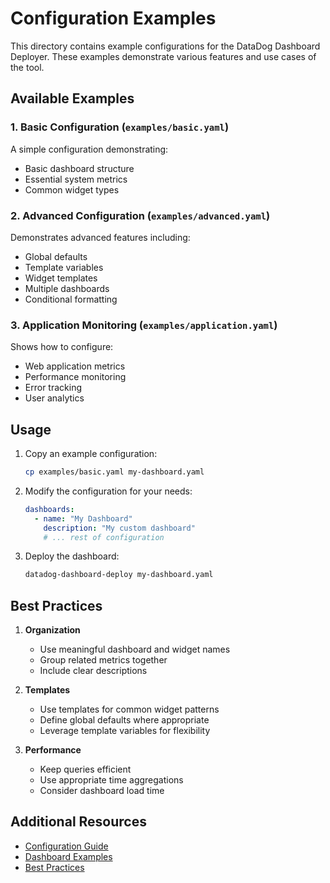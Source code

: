 # Configuration Examples

This directory contains example configurations for the DataDog Dashboard Deployer. These examples demonstrate various features and use cases of the tool.

## Available Examples

### 1. Basic Configuration (`examples/basic.yaml`)
A simple configuration demonstrating:
- Basic dashboard structure
- Essential system metrics
- Common widget types

### 2. Advanced Configuration (`examples/advanced.yaml`)
Demonstrates advanced features including:
- Global defaults
- Template variables
- Widget templates
- Multiple dashboards
- Conditional formatting

### 3. Application Monitoring (`examples/application.yaml`)
Shows how to configure:
- Web application metrics
- Performance monitoring
- Error tracking
- User analytics

## Usage

1. Copy an example configuration:
   ```bash
   cp examples/basic.yaml my-dashboard.yaml
   ```

2. Modify the configuration for your needs:
   ```yaml
   dashboards:
     - name: "My Dashboard"
       description: "My custom dashboard"
       # ... rest of configuration
   ```

3. Deploy the dashboard:
   ```bash
   datadog-dashboard-deploy my-dashboard.yaml
   ```

## Best Practices

1. **Organization**
   - Use meaningful dashboard and widget names
   - Group related metrics together
   - Include clear descriptions

2. **Templates**
   - Use templates for common widget patterns
   - Define global defaults where appropriate
   - Leverage template variables for flexibility

3. **Performance**
   - Keep queries efficient
   - Use appropriate time aggregations
   - Consider dashboard load time

## Additional Resources

- [Configuration Guide](https://github.com/fleXRPL/datadog-dashboard-deployer/wiki/Configuration-Guide)
- [Dashboard Examples](https://github.com/fleXRPL/datadog-dashboard-deployer/wiki/Dashboard-Examples)
- [Best Practices](https://github.com/fleXRPL/datadog-dashboard-deployer/wiki/Best-Practices) 